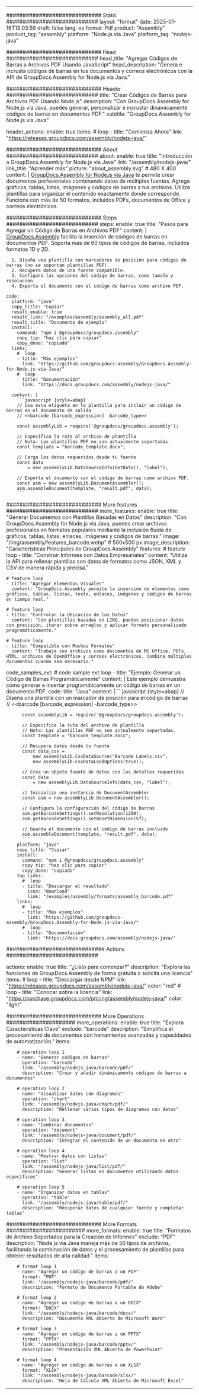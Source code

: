 



---
############################# Static ############################
layout: "format"
date:  2025-01-16T13:03:59
draft: false
lang: es
format: Pdf
product: "Assembly"
product_tag: "assembly"
platform: "Node.js via Java"
platform_tag: "nodejs-java"

############################# Head ############################
head_title: "Agregar Códigos de Barras a Archivos PDF Usando JavaScript"
head_description: "Genera e incrusta códigos de barras en tus documentos y correos electrónicos con la API de GroupDocs.Assembly for Node.js via Java."

############################# Header ############################
title: "Crear Códigos de Barras para Archivos PDF Usando Node.js" 
description: "Con GroupDocs.Assembly for Node.js via Java, puedes generar, personalizar e incrustar dinámicamente códigos de barras en documentos PDF."
subtitle: "GroupDocs.Assembly for Node.js via Java" 

header_actions:
  enable: true
  items:
    #  loop
    - title: "Comienza Ahora"
      link: "https://releases.groupdocs.com/assembly/nodejs-java/"
      
############################# About ############################
about:
    enable: true
    title: "Introducción a GroupDocs.Assembly for Node.js via Java"
    link: "/assembly/nodejs-java/"
    link_title: "Aprender más"
    picture: "about_assembly.svg" # 480 X 400
    content: |
       [GroupDocs.Assembly for Node.js via Java](/assembly/nodejs-java/) te permite crear documentos profesionales combinando datos de múltiples fuentes. Agrega gráficos, tablas, listas, imágenes y códigos de barras a tus archivos. Utiliza plantillas para organizar el contenido exactamente donde corresponde. Funciona con más de 50 formatos, incluidos PDFs, documentos de Office y correos electrónicos.

############################# Steps ############################
steps:
    enable: true
    title: "Pasos para Agregar un Código de Barras en Archivos PDF"
    content: |
      [GroupDocs.Assembly](/assembly/nodejs-java/) facilita la inserción de códigos de barras en documentos PDF. Soporta más de 60 tipos de códigos de barras, incluidos formatos 1D y 2D.
      
      1. Diseña una plantilla con marcadores de posición para códigos de barras (no se soportan plantillas PDF).
      2. Recupera datos de una fuente compatible.
      3. Configura las opciones del código de barras, como tamaño y resolución.
      4. Exporta el documento con el código de barras como archivo PDF.
   
    code:
      platform: "java"
      copy_title: "Copiar"
      result_enable: true
      result_link: "/examples/assembly/assembly_all.pdf"
      result_title: "Documento de ejemplo"
      install:
        command: "npm i @groupdocs/groupdocs.assembly"
        copy_tip: "haz clic para copiar"
        copy_done: "copiado"
      links:
        #  loop
        - title: "Más ejemplos"
          link: "https://github.com/groupdocs-assembly/GroupDocs.Assembly-for-Node.js-via-Java/"
        #  loop
        - title: "Documentación"
          link: "https://docs.groupdocs.com/assembly/nodejs-java/"
          
      content: |
        ```javascript {style=abap}
        // Usa esta etiqueta en la plantilla para incluir un código de barras en el documento de salida
        // <<barcode [barcode_expression] -barcode_type>>
    
        const assemblyLib = require('@groupdocs/groupdocs.assembly');

        // Especifica la ruta al archivo de plantilla
        // Nota: Las plantillas PDF no son actualmente soportadas.
        const template = "barcode_template.docx";

        // Carga los datos requeridos desde tu fuente
        const data 
            = new assemblyLib.DataSourceInfo(GetData(), "label");

        // Exporta el documento con el código de barras como archivo PDF.
        const asm = new assemblyLib.DocumentAssembler();
        asm.assembleDocument(template, "result.pdf", data);
        ```           

############################# More features ############################
more_features:
  enable: true
  title: "Generar Documentos con Plantillas Basadas en Datos"
  description: "Con GroupDocs.Assembly for Node.js via Java, puedes crear archivos profesionales en formatos populares mediante la inclusión fluida de gráficos, tablas, listas, enlaces, imágenes y códigos de barras."
  image: "/img/assembly/features_barcode.webp" # 500x500 px
  image_description: "Características Principales de GroupDocs.Assembly"
  features:
    # feature loop
    - title: "Construir Informes con Datos Empresariales"
      content: "Utiliza la API para rellenar plantillas con datos de formatos como JSON, XML y CSV de manera rápida y precisa."

    # feature loop
    - title: "Agregar Elementos Visuales"
      content: "GroupDocs.Assembly permite la inserción de elementos como gráficos, tablas, listas, texto, enlaces, imágenes y códigos de barras en tiempo real."

    # feature loop
    - title: "Controlar la Ubicación de los Datos"
      content: "Con plantillas basadas en LINQ, puedes posicionar datos con precisión, iterar sobre arreglos y aplicar formato personalizado programáticamente."

    # feature loop
    - title: "Compatible con Muchos Formatos"
      content: "Trabaja con archivos como documentos de MS Office, PDFs, HTML, archivos de OpenOffice y correos electrónicos. Combina múltiples documentos cuando sea necesario."
      
  code_samples_ext:
    # code sample ext loop
    - title: "Ejemplo: Generar un Código de Barras Programáticamente"
      content: |
        Este ejemplo demuestra cómo generar e insertar programáticamente un código de barras en un documento PDF.
      code:
        title: "Java"
        content: |
          ```javascript {style=abap}
          // Diseña una plantilla con un marcador de posición para el código de barras
          // <<barcode [barcode_expression] -barcode_type>>
          
          const assemblyLib = require('@groupdocs/groupdocs.assembly');

          // Especifica la ruta del archivo de plantilla
          // Nota: Las plantillas PDF no son actualmente soportadas.
          const template = "barcode_template.docx";

          // Recupera datos desde tu fuente
          const data_csv =
              new assemblyLib.CsvDataSource("Barcode Labels.csv", 
              new assemblyLib.CsvDataLoadOptions(true));

          // Crea un objeto fuente de datos con los detalles requeridos
          const data 
              = new assemblyLib.DataSourceInfo(data_csv, "label");

          // Inicializa una instancia de DocumentAssembler
          const asm = new assemblyLib.DocumentAssembler();

          // Configura la configuración del código de barras
          asm.getBarcodeSettings().setResolution(1200);
          asm.getBarcodeSettings().setBaseYDimension(5f);

          // Guarda el documento con el código de barras incluido
          asm.assembleDocument(template, "result.pdf", data);
          ```
        platform: "java"
        copy_title: "Copiar"
        install:
          command: "npm i @groupdocs/groupdocs.assembly"
          copy_tip: "haz clic para copiar"
          copy_done: "copiado"
        top_links:
          #  loop
          - title: "Descargar el resultado"
            icon: "download"
            link: "/examples/assembly/formats/assembly_barcode.pdf"
        links:
          #  loop
          - title: "Más ejemplos"
            link: "https://github.com/groupdocs-assembly/GroupDocs.Assembly-for-Node.js-via-Java/"
          #  loop
          - title: "Documentación"
            link: "https://docs.groupdocs.com/assembly/nodejs-java/"
            

            


############################## Actions ############################

actions:
  enable: true
  title: "¿Listo para comenzar?"
  description: "Explora las funciones de GroupDocs.Assembly de forma gratuita o solicita una licencia"
  items:
    #  loop
    - title: "Descargar desde NPM"
      link: "https://releases.groupdocs.com/assembly/nodejs-java/"
      color: "red"
        #  loop
    - title: "Conocer sobre la licencia"
      link: "https://purchase.groupdocs.com/pricing/assembly/nodejs-java/"
      color: "light"


############################# More Operations #####################
more_operations:
    enable: true
    title: "Explora Características Clave"
    exclude: "barcode"
    description: "Simplifica el procesamiento de documentos con herramientas avanzadas y capacidades de automatización."
    items: 
          
        # operation loop 1
        - name: "Generar códigos de barras"
          operation: "barcode"
          link: "/assembly/nodejs-java/barcode/pdf/"
          description: "Crear y añadir dinámicamente códigos de barras a documentos"

        # operation loop 2
        - name: "Visualizar datos con diagramas"
          operation: "chart"
          link: "/assembly/nodejs-java/chart/pdf/"
          description: "Rellenar varios tipos de diagramas con datos"

        # operation loop 3
        - name: "Combinar documentos"
          operation: "document"
          link: "/assembly/nodejs-java/document/pdf/"
          description: "Integrar el contenido de un documento en otro"

        # operation loop 4
        - name: "Mostrar datos con listas"
          operation: "list"
          link: "/assembly/nodejs-java/list/pdf/"
          description: "Generar listas en documentos utilizando datos específicos"

        # operation loop 5
        - name: "Organizar datos en tablas"
          operation: "table"
          link: "/assembly/nodejs-java/table/pdf/"
          description: "Recuperar datos de cualquier fuente y completar tablas"
         
          
############################# More Formats ########################
more_formats:
    enable: true
    title: "Formatos de Archivo Soportados para la Creación de Informes"
    exclude: "PDF"
    description: "Node.js via Java maneja más de 50 tipos de archivos, facilitando la combinación de datos y el procesamiento de plantillas para obtener resultados de alta calidad."
    items: 
          
        # format loop 1
        - name: "Agregar un código de barras a un PDF"
          format: "PDF"
          link: "/assembly/nodejs-java/barcode/pdf/"
          description: "Formato de Documento Portable de Adobe"
          
        # format loop 2
        - name: "Agregar un código de barras a un DOCX"
          format: "DOCX"
          link: "/assembly/nodejs-java/barcode/docx/"
          description: "Documento XML Abierto de Microsoft Word"
          
        # format loop 3
        - name: "Agregar un código de barras a un PPTX"
          format: "PPTX"
          link: "/assembly/nodejs-java/barcode/pptx/"
          description: "Presentación XML Abierta de PowerPoint"
          
        # format loop 4
        - name: "Agregar un código de barras a un XLSX"
          format: "XLSX"
          link: "/assembly/nodejs-java/barcode/xlsx/"
          description: "Hoja de Cálculo XML Abierta de Microsoft Excel"


          

---